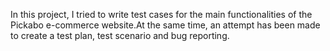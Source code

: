 In this project, I tried to write test cases for the main functionalities of the Pickabo e-commerce website.At the same time, an attempt has been made to create a test plan, test scenario and bug reporting.
